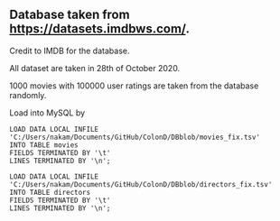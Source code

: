## Database taken from https://datasets.imdbws.com/.

Credit to IMDB for the database.

All dataset are taken in 28th of October 2020.

1000 movies with 100000 user ratings are taken from the database randomly.

Load into MySQL by

```
LOAD DATA LOCAL INFILE 'C:/Users/nakam/Documents/GitHub/ColonD/DBblob/movies_fix.tsv'
INTO TABLE movies
FIELDS TERMINATED BY '\t'
LINES TERMINATED BY '\n';

LOAD DATA LOCAL INFILE 'C:/Users/nakam/Documents/GitHub/ColonD/DBblob/directors_fix.tsv'
INTO TABLE directors
FIELDS TERMINATED BY '\t'
LINES TERMINATED BY '\n';
```